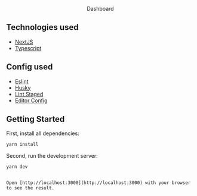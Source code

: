 <div align="center">
 <!-- <img src="public/images/logo.svg" width="110"/> -->
 <p>Dashboard</p>
</div>

<!-- <p></p>

![Home](./screens/home.png)
![Modal](./screens/posts.png) -->

## Technologies used
  - [NextJS](https://nextjs.org/)
  - [Typescript](https://www.typescriptlang.org/)

## Config used
  - [Eslint](https://eslint.org)
  - [Husky](https://typicode.github.io/husky/#/)
  - [Lint Staged](https://github.com/okonet/lint-staged)
  - [Editor Config](https://editorconfig.org/)

## Getting Started

First, install all dependencies:

```bash
yarn install
```

Second, run the development server:

```bash
yarn dev
```
```

Open [http://localhost:3000](http://localhost:3000) with your browser to see the result.

